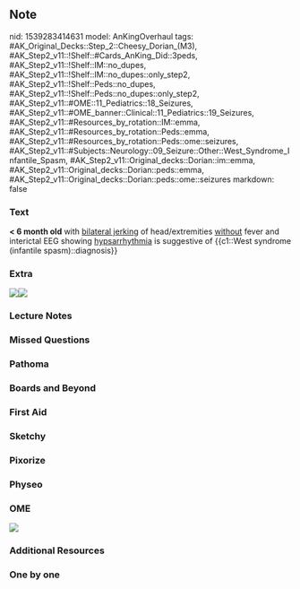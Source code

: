 ## Note
nid: 1539283414631
model: AnKingOverhaul
tags: #AK_Original_Decks::Step_2::Cheesy_Dorian_(M3), #AK_Step2_v11::!Shelf::#Cards_AnKing_Did::3peds, #AK_Step2_v11::!Shelf::IM::no_dupes, #AK_Step2_v11::!Shelf::IM::no_dupes::only_step2, #AK_Step2_v11::!Shelf::Peds::no_dupes, #AK_Step2_v11::!Shelf::Peds::no_dupes::only_step2, #AK_Step2_v11::#OME::11_Pediatrics::18_Seizures, #AK_Step2_v11::#OME_banner::Clinical::11_Pediatrics::19_Seizures, #AK_Step2_v11::#Resources_by_rotation::IM::emma, #AK_Step2_v11::#Resources_by_rotation::Peds::emma, #AK_Step2_v11::#Resources_by_rotation::Peds::ome::seizures, #AK_Step2_v11::#Subjects::Neurology::09_Seizure::Other::West_Syndrome_Infantile_Spasm, #AK_Step2_v11::Original_decks::Dorian::im::emma, #AK_Step2_v11::Original_decks::Dorian::peds::emma, #AK_Step2_v11::Original_decks::Dorian::peds::ome::seizures
markdown: false

### Text
<b>< 6 month old</b> with <u>bilateral jerking</u> of
head/extremities <u>without</u> fever and interictal EEG showing
<u>hypsarrhythmia</u> is suggestive of {{c1::West syndrome
(infantile spasm)::diagnosis}}

### Extra
<img src="paste-5791694679179265.jpg"><img src=
"paste-2392777820209153.jpg">

### Lecture Notes


### Missed Questions


### Pathoma


### Boards and Beyond


### First Aid


### Sketchy


### Pixorize


### Physeo


### OME
<div class="ome-widget">
  <a href=
  "https://onlinemeded.org/spa/pediatrics/seizures/acquire?ref=anki">
  <img src="_OME_AnkiFlashcards_Lesson_6.png"></a>
</div>

### Additional Resources


### One by one

